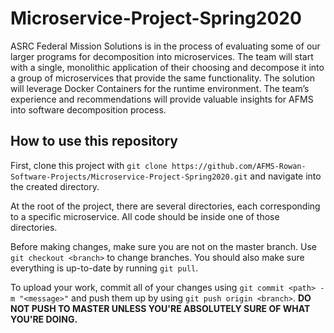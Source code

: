 # Microservice-Project-Spring2020
ASRC Federal Mission Solutions is in the process of evaluating some of our larger programs for decomposition into microservices. The team will start with a single, monolithic application of their choosing and decompose it into a group of microservices that provide the same functionality.  The solution will leverage Docker Containers for the runtime environment. The team’s experience and recommendations will provide valuable insights for AFMS into software decomposition process.

## How to use this repository

First, clone this project with `git clone https://github.com/AFMS-Rowan-Software-Projects/Microservice-Project-Spring2020.git`
and navigate into the created directory.

At the root of the project, there are several directories, each corresponding to a specific microservice. All code
should be inside one of those directories.

Before making changes, make sure you are not on the master branch. Use `git checkout <branch>` to change branches. You
should also make sure everything is up-to-date by running `git pull`.

To upload your work, commit all of your changes using `git commit <path> -m "<message>"` and push them up by using
`git push origin <branch>`. **DO NOT PUSH TO MASTER UNLESS YOU'RE ABSOLUTELY SURE OF WHAT YOU'RE DOING.**
